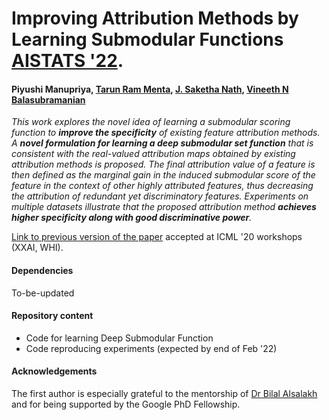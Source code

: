 # Improving Attribution Methods by Learning Submodular Functions [AISTATS '22](https://aistats.org/aistats2022/cfp.html). 
#### Piyushi Manupriya, [Tarun Ram Menta](https://github.com/peppermenta), [J. Saketha Nath](https://www.iith.ac.in/~saketha/), [Vineeth N Balasubramanian](https://www.iith.ac.in/~vineethnb/index.html)

*This work explores the novel idea of learning a submodular scoring function to **improve the specificity** of existing feature attribution methods. A **novel formulation for  learning a deep submodular set function** that is consistent with the real-valued attribution maps obtained by existing attribution methods is proposed. The final attribution    value of a feature is then defined as the marginal gain in the induced submodular score of the feature in the context of other highly attributed features, thus decreasing the  attribution of redundant yet discriminatory features. Experiments on multiple datasets illustrate that the proposed attribution method **achieves higher specificity along with   good discriminative power**.*

[Link to previous version of the paper](http://interpretable-ml.org/icml2020workshop/pdf/29.pdf) accepted at ICML '20 workshops (XXAI, WHI).

#### Dependencies
To-be-updated

#### Repository content
- Code for learning Deep Submodular Function
- Code reproducing experiments (expected by end of Feb '22)

#### Acknowledgements
The first author is especially grateful to the mentorship of [Dr Bilal Alsalakh](https://scholar.google.com/citations?user=0TZaxxwAAAAJ&hl=en&oi=ao) and for being supported by the Google PhD Fellowship.
